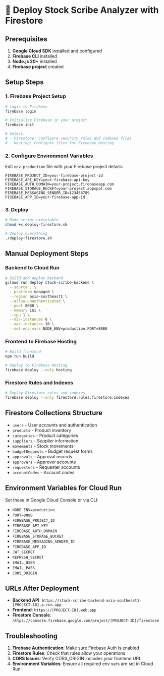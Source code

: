 # 🚀 Deploy Stock Scribe Analyzer with Firestore

## Prerequisites

1. **Google Cloud SDK** installed and configured
2. **Firebase CLI** installed
3. **Node.js 20+** installed
4. **Firebase project** created

## Setup Steps

### 1. Firebase Project Setup

```bash
# Login to Firebase
firebase login

# Initialize Firebase in your project
firebase init

# Select:
# - Firestore: Configure security rules and indexes files
# - Hosting: Configure files for Firebase Hosting
```

### 2. Configure Environment Variables

Edit `env.production` file with your Firebase project details:

```env
FIREBASE_PROJECT_ID=your-firebase-project-id
FIREBASE_API_KEY=your-firebase-api-key
FIREBASE_AUTH_DOMAIN=your-project.firebaseapp.com
FIREBASE_STORAGE_BUCKET=your-project.appspot.com
FIREBASE_MESSAGING_SENDER_ID=123456789
FIREBASE_APP_ID=your-firebase-app-id
```

### 3. Deploy

```bash
# Make script executable
chmod +x deploy-firestore.sh

# Deploy everything
./deploy-firestore.sh
```

## Manual Deployment Steps

### Backend to Cloud Run

```bash
# Build and deploy backend
gcloud run deploy stock-scribe-backend \
  --source . \
  --platform managed \
  --region asia-southeast1 \
  --allow-unauthenticated \
  --port 8080 \
  --memory 1Gi \
  --cpu 1 \
  --min-instances 0 \
  --max-instances 10 \
  --set-env-vars NODE_ENV=production,PORT=8080
```

### Frontend to Firebase Hosting

```bash
# Build frontend
npm run build

# Deploy to Firebase Hosting
firebase deploy --only hosting
```

### Firestore Rules and Indexes

```bash
# Deploy Firestore rules and indexes
firebase deploy --only firestore:rules,firestore:indexes
```

## Firestore Collections Structure

- `users` - User accounts and authentication
- `products` - Product inventory
- `categories` - Product categories
- `suppliers` - Supplier information
- `movements` - Stock movements
- `budgetRequests` - Budget request forms
- `approvals` - Approval records
- `approvers` - Approver accounts
- `requesters` - Requester accounts
- `accountCodes` - Account codes

## Environment Variables for Cloud Run

Set these in Google Cloud Console or via CLI:

- `NODE_ENV=production`
- `PORT=8080`
- `FIREBASE_PROJECT_ID`
- `FIREBASE_API_KEY`
- `FIREBASE_AUTH_DOMAIN`
- `FIREBASE_STORAGE_BUCKET`
- `FIREBASE_MESSAGING_SENDER_ID`
- `FIREBASE_APP_ID`
- `JWT_SECRET`
- `REFRESH_SECRET`
- `EMAIL_USER`
- `EMAIL_PASS`
- `CORS_ORIGIN`

## URLs After Deployment

- **Backend API**: `https://stock-scribe-backend-asia-southeast1-[PROJECT-ID].a.run.app`
- **Frontend**: `https://[PROJECT-ID].web.app`
- **Firestore Console**: `https://console.firebase.google.com/project/[PROJECT-ID]/firestore`

## Troubleshooting

1. **Firebase Authentication**: Make sure Firebase Auth is enabled
2. **Firestore Rules**: Check that rules allow your operations
3. **CORS Issues**: Verify CORS_ORIGIN includes your frontend URL
4. **Environment Variables**: Ensure all required env vars are set in Cloud Run
